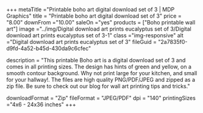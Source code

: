 +++
metaTitle ="Printable boho art digital download set of 3 | MDP Graphics"
title = "Printable boho art digital download set of 3"
price = "8.00"
downFrom ="10.00"
saleOn ="yes"
products = ["Boho printable wall art"]
image ="../img/Digital download art prints eucalyptus set of 3/Digital download art prints eucalyptus set of 3-1"
class ="img-responsive"
alt ="Digital download art prints eucalyptus set of 3"
fileGuid = "2a7835f0-d9fd-4a52-b45d-430da9c6cfec"

description = "This printable Boho art is a digital download set of 3 and comes in all printing sizes. The design has hints of green and yellow, on a smooth contour background. Why not print large for your kitchen, and small for your hallway!.  The files are high quality PNG/PDF/JPEG and zipped as a zip file. Be sure to check out our blog for wall art printing tips and tricks."

downloadFormat = "Zip"
fileFormat = "JPEG/PDF"
dpi = "140"
printingSizes ="4x6 - 24x36 inches"
+++

